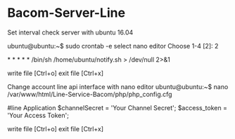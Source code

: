# Bacom-Server-Line

Set interval check server with ubuntu 16.04

ubuntu@ubuntu:~$ sudo crontab -e
select nano editor
Choose 1-4 [2]: 2

\* \* \* \* \* /bin/sh /home/ubuntu/notify.sh > /dev/null 2>&1

write file [Ctrl+o]
exit file  [Ctrl+x]

Change account line api interface with nano editor
ubuntu@ubuntu:~$ nano /var/www/html/Line-Service-Bacom/php/php_config.cfg

#line Application
$channelSecret = 'Your Channel Secret';
$access_token  = 'Your Access Token';

write file [Ctrl+o]
exit file  [Ctrl+x]


